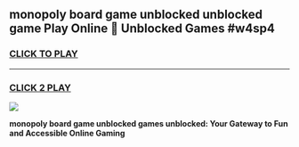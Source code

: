 
## monopoly board game unblocked unblocked game Play Online 👋 Unblocked Games #w4sp4
<h3>
<a href="https://premium.freeplayer.one?title=monopoly_board_game_unblocked&ref=21F">CLICK TO PLAY</a></h3>
<hr>

<h3>
<a href="https://premium.freeplayer.one?title=monopoly_board_game_unblocked&ref=21F">CLICK 2 PLAY</a>
  
</h3>

<a href="https://premium.freeplayer.one?title=monopoly_board_game_unblocked&ref=21F/"><img src="https://clearcache.store/games.png"></a>


**monopoly board game unblocked games unblocked: Your Gateway to Fun and Accessible Online Gaming**
